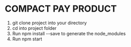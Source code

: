 # COMPACT PAY PRODUCT

1. git clone project into your directory
2. cd into project folder
3. Run npm install --save to generate the node_modules
4. Run npm start

